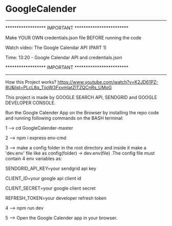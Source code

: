 # GoogleCalender


*****************************************************
****************** IMPORTANT ************************


  Make YOUR OWN credentials.json file BEFORE running the code

  Watch video: The Google Calendar API (PART 1)

  Time: 13:20 - Google Calendar API and credentials.json
  

****************** IMPORTANT ************************
*****************************************************


How this Project works? https://www.youtube.com/watch?v=K2JD61PZ-8U&list=PLcL8q_TiioW3FxvmlatZlTZQCnRs_UMoG


This project is made by GOOGLE SEARCH API, SENDGRID and GOOGLE DEVELOPER CONSOLE.

Run the Google Calender App on the Browser by installing the repo code and running following commands on the BASH terminal:

1 -->  cd GoogleCalender-master

2 -->  npm i express env-cmd

3 --> make a config folder in the root directory and inside it make a 'dev.env' file like as config(folder) -> dev.env(file) .The config file must contain 4 env variables as:
 
   SENDGRID_API_KEY=your sendgrid api key
 
   CLIENT_ID=your google api client id
 
   CLIENT_SECRET=your google client secret
 
   REFRESH_TOKEN=your developer refresh token
 
 
4 --> npm run dev

5 --> Open the Google Calender app in your browser.
